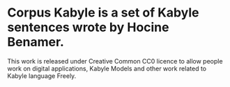 # Corpus Kabyle is a set of Kabyle sentences wrote by Hocine Benamer.
This work is released under Creative Common CC0 licence to allow people work on digital applications, Kabyle Models and other work related to Kabyle language Freely.
